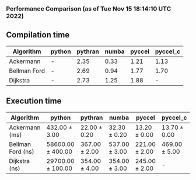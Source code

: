 ### Performance Comparison (as of Tue Nov 15 18:14:10 UTC 2022)
## Compilation time
Algorithm                 | python                    | pythran                   | numba                     | pyccel                    | pyccel_c                 
------------------------- | ------------------------- | ------------------------- | ------------------------- | ------------------------- | -------------------------
Ackermann                 | -                         | 2.35                      | 0.33                      | 1.21                      | 1.13                     
Bellman Ford              | -                         | 2.69                      | 0.94                      | 1.77                      | 1.70                     
Dijkstra                  | -                         | 2.73                      | 1.25                      | 1.88                      | -                        

## Execution time
Algorithm                 | python                    | pythran                   | numba                     | pyccel                    | pyccel_c                 
------------------------- | ------------------------- | ------------------------- | ------------------------- | ------------------------- | -------------------------
Ackermann (ms)            | 432.00 $\pm$ 3.00         | 22.00 $\pm$ 0.20          | 32.30 $\pm$ 0.20          | 13.20 $\pm$ 0.00          | 13.70 $\pm$ 0.00         
Bellman Ford (ns)         | 58600.00 $\pm$ 400.00     | 367.00 $\pm$ 2.00         | 537.00 $\pm$ 3.00         | 221.00 $\pm$ 2.00         | 469.00 $\pm$ 5.00        
Dijkstra (ns)             | 29700.00 $\pm$ 100.00     | 354.00 $\pm$ 4.00         | 354.00 $\pm$ 3.00         | 245.00 $\pm$ 2.00         | -                        
